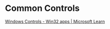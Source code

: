 # Common Controls
[Windows Controls - Win32 apps | Microsoft Learn](https://learn.microsoft.com/en-us/windows/win32/controls/window-controls)